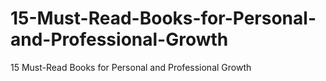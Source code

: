 # 15-Must-Read-Books-for-Personal-and-Professional-Growth
15 Must-Read Books for Personal and Professional Growth
